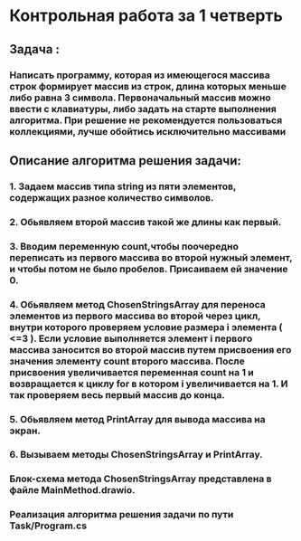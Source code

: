  # Контрольная работа за 1 четверть
 ## Задача : 
 ### Написать программу, которая из имеющегося массива строк формирует массив из строк, длина которых меньше либо равна 3 символа. Первоначальный массив можно ввести с клавиатуры, либо задать на старте выполнения алгоритма. При решение не рекомендуется пользоваться коллекциями, лучше обойтись исключительно массивами
 ## Описание алгоритма решения задачи:
   
 ### 1. Задаем массив типа string из пяти элементов, содержащих разное количество символов.
 ### 2. Обьявляем второй массив такой же длины как  первый. 
 ### 3. Вводим переменную count,чтобы поочередно переписать из первого массива во второй нужный элемент, и чтобы потом не было пробелов. Присаиваем ей значение 0.
 ### 4. Обьявляем метод ChosenStringsArray для переноса элементов из первого массива во второй  через цикл, внутри которого проверяем условие размера i элемента ( <=3 ). Если условие выполняется элемент i первого массива заносится во второй массив путем присвоения его значения элементу count второго массива. После присвоения увеличивается переменная count на 1 и возвращается к циклу for в котором i увеличивается на 1. И так проверяем весь первый массив до конца.
 ### 5. Обьявляем метод PrintArray для вывода массива на экран.
 ### 6. Вызываем методы ChosenStringsArray и PrintArray.


 ### Блок-схема метода ChosenStringsArray представлена в файле MainMethod.drawio.
 ### Реализация алгоритма решения задачи по пути Task/Program.cs
